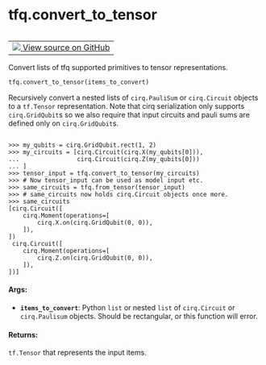 <div itemscope itemtype="http://developers.google.com/ReferenceObject">
<meta itemprop="name" content="tfq.convert_to_tensor" />
<meta itemprop="path" content="Stable" />
</div>

# tfq.convert_to_tensor

<!-- Insert buttons and diff -->

<table class="tfo-notebook-buttons tfo-api" align="left">

<td>
  <a target="_blank" href="https://github.com/tensorflow/quantum/tree/master/tensorflow_quantum/python/util.py">
    <img src="https://www.tensorflow.org/images/GitHub-Mark-32px.png" />
    View source on GitHub
  </a>
</td></table>



Convert lists of tfq supported primitives to tensor representations.

``` python
tfq.convert_to_tensor(items_to_convert)
```



<!-- Placeholder for "Used in" -->

Recursively convert a nested lists of `cirq.PauliSum` or `cirq.Circuit`
objects to a `tf.Tensor` representation. Note that cirq serialization only
supports `cirq.GridQubit`s so we also require that input circuits and
pauli sums are defined only on `cirq.GridQubit`s.


```

>>> my_qubits = cirq.GridQubit.rect(1, 2)
>>> my_circuits = [cirq.Circuit(cirq.X(my_qubits[0])),
...                cirq.Circuit(cirq.Z(my_qubits[0]))
... ]
>>> tensor_input = tfq.convert_to_tensor(my_circuits)
>>> # Now tensor_input can be used as model input etc.
>>> same_circuits = tfq.from_tensor(tensor_input)
>>> # same_circuits now holds cirq.Circuit objects once more.
>>> same_circuits
[cirq.Circuit([
    cirq.Moment(operations=[
        cirq.X.on(cirq.GridQubit(0, 0)),
    ]),
])
 cirq.Circuit([
    cirq.Moment(operations=[
        cirq.Z.on(cirq.GridQubit(0, 0)),
    ]),
])]

```

#### Args:


* <b>`items_to_convert`</b>: Python `list` or nested `list` of `cirq.Circuit`
    or `cirq.Paulisum` objects. Should be rectangular, or this function
    will error.


#### Returns:

`tf.Tensor` that represents the input items.
